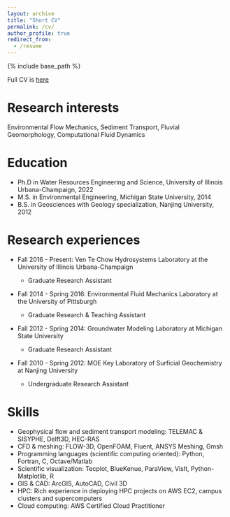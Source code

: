 ```yaml
---
layout: archive
title: "Short CV"
permalink: /cv/
author_profile: true
redirect_from:
  - /resume
---
```


{% include base_path %}

Full CV is [here](https://zhilihydro.github.io/files/CV_web_Zhi_Li.pdf)

Research interests
======
Environmental Flow Mechanics, Sediment Transport, Fluvial Geomorphology, Computational Fluid Dynamics

Education
======
* Ph.D in Water Resources Engineering and Science, University of Illinois Urbana-Champaign, 2022
* M.S. in Environmental Engineering, Michigan State University, 2014
* B.S. in Geosciences with Geology specialization, Nanjing University, 2012

Research experiences
======
* Fall 2016 - Present: Ven Te Chow Hydrosystems Laboratory at the University of Illinois Urbana-Champaign
  * Graduate Research Assistant

* Fall 2014 - Spring 2016: Environmental Fluid Mechanics Laboratory at the University of Pittsburgh
  * Graduate Research & Teaching Assistant
  
* Fall 2012 - Spring 2014: Groundwater Modeling Laboratory at Michigan State University
  * Graduate Research Assistant
  
* Fall 2010 - Spring 2012: MOE Key Laboratory of Surficial Geochemistry at Nanjing University
  * Undergraduate Research Assistant
  
Skills
======
* Geophysical flow and sediment transport modeling: TELEMAC & SISYPHE, Delft3D, HEC-RAS
* CFD & meshing: FLOW-3D, OpenFOAM, Fluent, ANSYS Meshing, Gmsh
* Programming languages (scientific computing oriented): Python, Fortran, C, Octave/Matlab
* Scientific visualization: Tecplot, BlueKenue, ParaView, VisIt, Python-Matplotlib, R
* GIS & CAD: ArcGIS, AutoCAD, Civil 3D
* HPC: Rich experience in deploying HPC projects on AWS EC2, campus clusters and supercomputers
* Cloud computing: AWS Certified Cloud Practitioner


  

